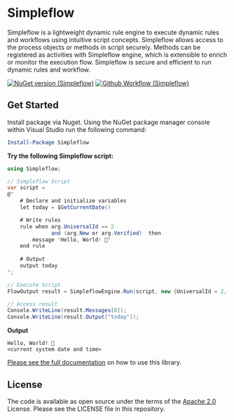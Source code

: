 
# Simpleflow

Simpleflow is a lightweight dynamic rule engine to execute dynamic rules and workflows using intuitive script concepts. Simpleflow allows access to the process objects or methods in script securely. Methods can be registered as activities with Simpleflow engine, which is extensible to enrich or monitor the execution flow. Simpleflow is secure and efficient to run dynamic rules and workflow. 


[![NuGet version (Simpleflow)](https://img.shields.io/nuget/vpre/Simpleflow?style=for-the-badge)](https://www.nuget.org/packages/Simpleflow/) [![Github Workflow (Simpleflow)](https://img.shields.io/github/actions/workflow/status/navtech-io/simpleflow/ci.yml?branch=main&style=for-the-badge)](https://github.com/navtech-io/Simpleflow/actions)

<!---
 ![Simpleflow .NET Rule and Workflow Engine](/src/Simpleflow/PackageIcon.png)
--->

## Get Started

Install package via Nuget. Using the NuGet package manager console within Visual Studio run the following command:

```powershell
Install-Package Simpleflow	
```

**Try the following Simpleflow script:**

```csharp
using Simpleflow;

// Simpleflow Script
var script = 
@" 
    # Declare and initialize variables
    let today = $GetCurrentDate()

    # Write rules
    rule when arg.UniversalId == 2 
              and (arg.New or arg.Verified)  then
        message 'Hello, World! 🌄'
    end rule
    
    # Output
    output today
";

// Execute Script
FlowOutput result = SimpleflowEngine.Run(script, new {UniversalId = 2, New=true, Verified=false} );

// Access result
Console.WriteLine(result.Messages[0]); 
Console.WriteLine(result.Output["today"]);

```
**Output**

```
Hello, World! 🌄
<current system date and time>
```

[Please see the full documentation](https://navtech-io.github.io/Simpleflow/) on how to use this library.


## License
The code is available as open source under the terms of the [Apache 2.0](https://github.com/navtech-io/Simpleflow/blob/main/LICENSE) License. 
Please see the LICENSE file in this repository.

